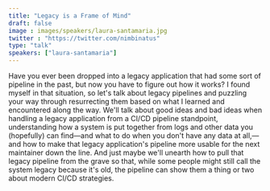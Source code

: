 ```yaml
---
title: "Legacy is a Frame of Mind"
draft: false
image : images/speakers/laura-santamaria.jpg
twitter : "https://twitter.com/nimbinatus"
type: "talk"
speakers: ["laura-santamaria"]
---
```


Have you ever been dropped into a legacy application that had some sort of pipeline in the past, but now you have to figure out how it works? I found myself in that situation, so let's talk about legacy pipelines and puzzling your way through resurrecting them based on what I learned and encountered along the way. We'll talk about good ideas and bad ideas when handling a legacy application from a CI/CD pipeline standpoint, understanding how a system is put together from logs and other data you (hopefully) can find—and what to do when you don't have any data at all,—and how to make that legacy application's pipeline more usable for the next maintainer down the line. And just maybe we'll unearth how to pull that legacy pipeline from the grave so that, while some people might still call the system legacy because it's old, the pipeline can show them a thing or two about modern CI/CD strategies.
